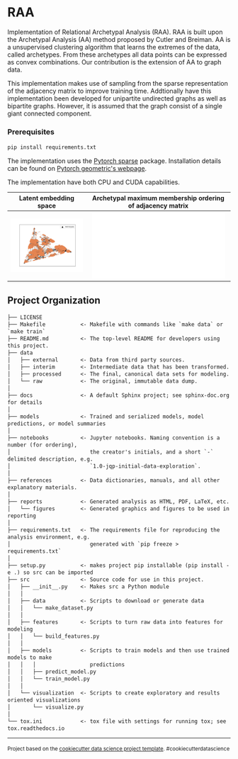 RAA
==============================

Implementation of Relational Archetypal Analysis (RAA).
RAA is built upon the Archetypal Analysis (AA) method proposed by Cutler and Breiman. AA is a unsupervised clustering algorithm that learns the extremes of the data, called archetypes. From these archetypes all data points can be expressed as convex combinations. Our contribution is the extension of AA to graph data. 

This implementation makes use of sampling from the sparse representation of the adjacency matrix to improve training time. Addtionally have this implementation been developed for unipartite undirected graphs as well as bipartite graphs. However, it is assumed that the graph consist of a single giant connected component.  

### Prerequisites

  ```sh
  pip install requirements.txt
  ```

  The implementation uses the [Pytorch sparse](https://github.com/rusty1s/pytorch_sparse) package. Installation details can be found on [Pytorch geometric's webpage](https://pytorch-geometric.readthedocs.io/en/latest/notes/installation.html).

  The implementation have both CPU and CUDA capabilities. 


Latent embedding space             |  Archetypal maximum membership ordering of adjacency matrix
:-------------------------:|:-------------------------:
![](reports/figures/show_embedding_facebook_k3.png)  |  ![](reports/figures/ordered_adjacency_facebook_k3.pdf)



Project Organization
------------

    ├── LICENSE
    ├── Makefile           <- Makefile with commands like `make data` or `make train`
    ├── README.md          <- The top-level README for developers using this project.
    ├── data
    │   ├── external       <- Data from third party sources.
    │   ├── interim        <- Intermediate data that has been transformed.
    │   ├── processed      <- The final, canonical data sets for modeling.
    │   └── raw            <- The original, immutable data dump.
    │
    ├── docs               <- A default Sphinx project; see sphinx-doc.org for details
    │
    ├── models             <- Trained and serialized models, model predictions, or model summaries
    │
    ├── notebooks          <- Jupyter notebooks. Naming convention is a number (for ordering),
    │                         the creator's initials, and a short `-` delimited description, e.g.
    │                         `1.0-jqp-initial-data-exploration`.
    │
    ├── references         <- Data dictionaries, manuals, and all other explanatory materials.
    │
    ├── reports            <- Generated analysis as HTML, PDF, LaTeX, etc.
    │   └── figures        <- Generated graphics and figures to be used in reporting
    │
    ├── requirements.txt   <- The requirements file for reproducing the analysis environment, e.g.
    │                         generated with `pip freeze > requirements.txt`
    │
    ├── setup.py           <- makes project pip installable (pip install -e .) so src can be imported
    ├── src                <- Source code for use in this project.
    │   ├── __init__.py    <- Makes src a Python module
    │   │
    │   ├── data           <- Scripts to download or generate data
    │   │   └── make_dataset.py
    │   │
    │   ├── features       <- Scripts to turn raw data into features for modeling
    │   │   └── build_features.py
    │   │
    │   ├── models         <- Scripts to train models and then use trained models to make
    │   │   │                 predictions
    │   │   ├── predict_model.py
    │   │   └── train_model.py
    │   │
    │   └── visualization  <- Scripts to create exploratory and results oriented visualizations
    │       └── visualize.py
    │
    └── tox.ini            <- tox file with settings for running tox; see tox.readthedocs.io


--------

<p><small>Project based on the <a target="_blank" href="https://drivendata.github.io/cookiecutter-data-science/">cookiecutter data science project template</a>. #cookiecutterdatascience</small></p>
